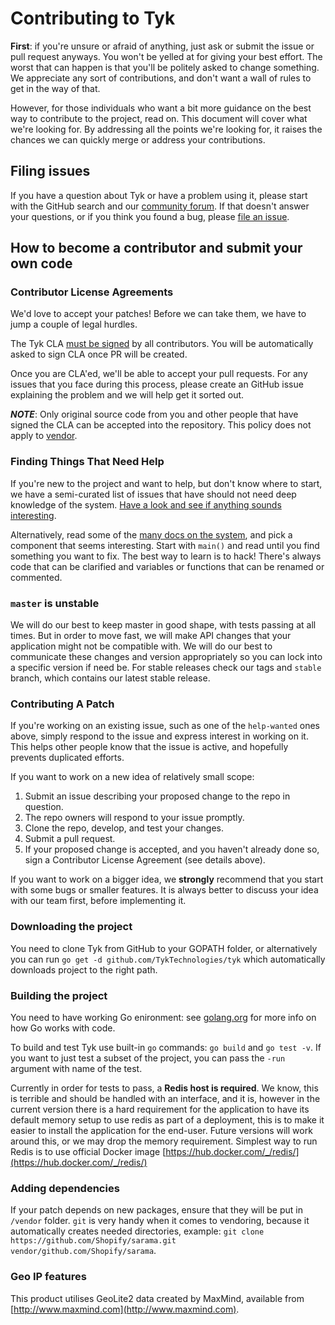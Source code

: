 # Contributing to Tyk

**First**: if you're unsure or afraid of anything, just ask or submit the issue or pull request anyways. You won't be yelled at for giving your best effort. The worst that can happen is that you'll be politely asked to change something. We appreciate any sort of contributions, and don't want a wall of rules to get in the way of that.

However, for those individuals who want a bit more guidance on the best way to contribute to the project, read on. This document will cover what we're looking for. By addressing all the points we're looking for, it raises the chances we can quickly merge or address your contributions.

## Filing issues

If you have a question about Tyk or have a problem using it, please
start with the GitHub search and our [community forum](https://community.tyk.io). If that doesn't answer your questions, or if you think you found a bug, please [file an
issue](https://github.com/kubernetes/kubernetes/issues/new).

## How to become a contributor and submit your own code

### Contributor License Agreements

We'd love to accept your patches! Before we can take them, we have to jump a couple of legal hurdles.

The Tyk CLA [must be signed](https://github.com/TykTechnologies/tyk/blob/master/CLA.md) by all contributors. You will be automatically asked to sign CLA once PR will be created.

Once you are CLA'ed, we'll be able to accept your pull requests. For any issues that you face during this process, please create an GitHub issue explaining the problem and we will help get it sorted out.

***NOTE***: Only original source code from you and other people that have
signed the CLA can be accepted into the repository. This policy does not
apply to [vendor](vendor/).

### Finding Things That Need Help

If you're new to the project and want to help, but don't know where to start,
we have a semi-curated list of issues that have should not need deep knowledge
of the system.  [Have a look and see if anything sounds
interesting](https://github.com/TykTechnologies/tyk/issues?q=is%3Aopen+is%3Aissue+label%3Ahelp-wanted).

Alternatively, read some of the [many docs on the system](https://tyk.io/tyk-documentation/get-started/), and pick a component that seems
interesting.  Start with `main()` and read
until you find something you want to fix.  The best way to learn is to hack!
There's always code that can be clarified and variables or functions that can
be renamed or commented.

### `master` is unstable

We will do our best to keep master in good shape, with tests passing at all times. But in order to move fast, we will make API changes that your application might not be compatible with. We will do our best to communicate these changes and version appropriately so you can lock into a specific version if need be. For stable releases check our tags and `stable` branch, which contains our latest stable release.


### Contributing A Patch

If you're working on an existing issue, such as one of the `help-wanted` ones
above, simply respond to the issue and express interest in working on it.  This
helps other people know that the issue is active, and hopefully prevents
duplicated efforts.

If you want to work on a new idea of relatively small scope:

1. Submit an issue describing your proposed change to the repo in question.
1. The repo owners will respond to your issue promptly.
1. Clone the repo, develop, and test your changes.
1. Submit a pull request.
1. If your proposed change is accepted, and you haven't already done so, sign a
   Contributor License Agreement (see details above).

If you want to work on a bigger idea, we **strongly** recommend that you start with
some bugs or smaller features. It is always better to discuss your idea with our team first, before implementing it.

### Downloading the project
You need to clone Tyk from GitHub to your GOPATH folder, or alternatively you can run `go get -d github.com/TykTechnologies/tyk` which automatically downloads project to the right path.

### Building the project
You need to have working Go enironment: see [golang.org](https://golang.org/doc/code.html) for more info on how Go works with code.

To build and test Tyk use built-in `go` commands: `go build` and `go test -v`. If you want to just test a subset of the project, you can pass the `-run` argument with name of the test.

Currently in order for tests to pass, a **Redis host is required**. We know, this is terrible and should be handled with an interface, and it is, however in the current version there is a hard requirement for the application to have its default memory setup to use redis as part of a deployment, this is to make it easier to install the application for the end-user. Future versions will work around this, or we may drop the memory requirement. Simplest way to run Redis is to use official Docker image [https://hub.docker.com/_/redis/](https://hub.docker.com/_/redis/)

### Adding dependencies

If your patch depends on new packages, ensure that they will be put in `/vendor` folder. `git` is very handy when it comes to vendoring, because it automatically creates needed directories, example: `git clone https://github.com/Shopify/sarama.git vendor/github.com/Shopify/sarama`.

### Geo IP features
This product utilises GeoLite2 data created by MaxMind, available from [http://www.maxmind.com](http://www.maxmind.com).